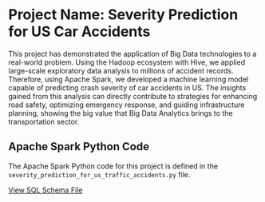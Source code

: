 # Project Name: Severity Prediction for US Car Accidents

This project has demonstrated the application of Big Data technologies to a real-world problem. Using the Hadoop ecosystem with Hive, we applied large-scale exploratory data analysis to millions of accident records. Therefore, using Apache Spark, we developed a machine learning model capable of predicting crash severity of car accidents in US. The insights gained from this analysis can directly contribute to strategies for enhancing road safety, optimizing emergency response, and guiding infrastructure planning, showing the big value that Big Data Analytics brings to the transportation sector.

## Apache Spark Python Code

The Apache Spark Python code for this project is defined in the `severity_prediction_for_us_traffic_accidents.py` file.

[View SQL Schema File](severity_prediction_for_us_traffic_accidents.py)
